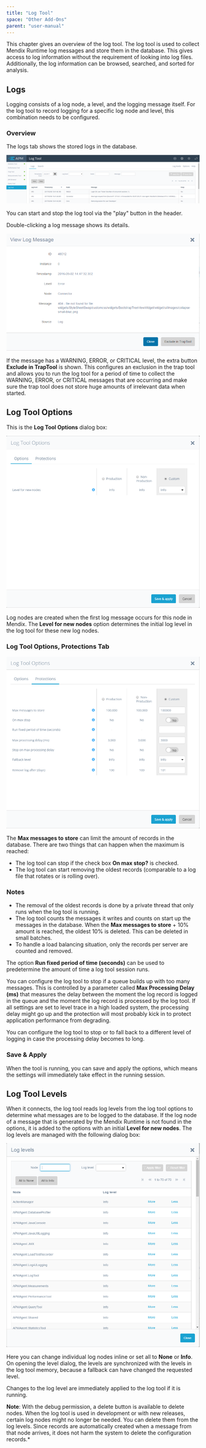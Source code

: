 ```yaml
---
title: "Log Tool"
space: "Other Add-Ons"
parent: "user-manual"
---
```

This chapter gives an overview of the log tool. The log tool is used to collect Mendix Runtime log messages and store them in the database. This gives access to log information without the requirement of looking into log files. Additionally, the log information can be browsed, searched, and sorted for analysis.

## Logs

Logging consists of a log node, a level, and the logging message itself. For the log tool to record logging
for a specific log node and level, this combination needs to be configured.

### Overview

The logs tab shows the stored logs in the database.

 ![](attachments/Log_Tool/Overview.png)

You can start and stop the log tool via the "play" button in the header.

Double-clicking a log message shows its details.

 ![](attachments/Log_Tool/View_Message.png)

If the message has a WARNING, ERROR, or CRITICAL level, the extra button **Exclude in TrapTool** is shown. This configures an exclusion in the trap tool and allows you to run the log tool for a period of time to collect the WARNING, ERROR, or CRITICAL messages that are occurring and make sure the trap tool does not store huge amounts of irrelevant data when started.

## Log Tool Options

This is the **Log Tool Options** dialog box:

![](attachments/Log_Tool/Options.png)

Log nodes are created when the first log message occurs for this node in Mendix. The **Level for new nodes** option determines the initial log level in the log tool for these new log nodes.

### Log Tool Options, Protections Tab

![](attachments/Log_Tool/Protections.png)

The **Max messages to store** can limit the amount of records in the database. There are two things that can happen when the maximum is reached:

* The log tool can stop if the check box **On max stop?** is checked.
* The log tool can start removing the oldest records (comparable to a log file that rotates or is rolling over).

### Notes

* The removal of the oldest records is done by a private thread that only runs when 
the log tool is running.
* The log tool counts the messages it writes and counts on start up the messages in the 
database. When the **Max messages to store** + 10% amount is reached, the oldest 10% is 
deleted. This can be deleted in small batches.
* To handle a load balancing situation, only the records per server are counted and 
removed.

The option **Run fixed period of time (seconds)** can be used to predetermine the amount 
of time a log tool session runs.

You can configure the log tool to stop if a queue builds up with too many messages. This 
is controlled by a parameter called **Max Processing Delay (ms)** that measures the 
delay between the moment the log record is logged in the queue and the moment the log 
record is processed by the log tool. If all settings are set to level trace in a high 
loaded system, the processing delay might go up and the protection will 
most probably kick in to protect application performance from degrading.

You can configure the log tool to stop or to fall back to a different level of logging 
in case the processing delay becomes to long.

### Save & Apply

When the tool is running, you can save and apply the options, which means the settings will 
immediately take effect in the running session.

## Log Tool Levels

When it connects, the log tool reads log levels from the log tool options to determine 
what messages are to be logged to the database. If the log node of a message that is 
generated by the Mendix Runtime is not found in the options, it is added to the options 
with an initial **Level for new nodes**. The log levels are managed with the following 
dialog box:

![](attachments/Log_Tool/Levels.png)

Here you can change individual log nodes inline or set all to **None** or **Info**. 
On opening the level dialog, the levels are synchronized with the levels in the log tool 
memory, because a fallback can have changed the requested level.

Changes to the log level are immediately applied to the log tool if it is running.

**Note**: With the debug permission, a delete button is available to delete nodes. When the
log tool is used in development or with new releases, certain log nodes might no longer
be needed. You can delete them from the log levels. Since records are automatically created 
when a message from that node arrives, it does not harm the system to delete 
the configuration records.*
